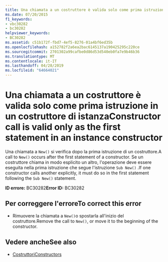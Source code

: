 ```yaml
---
title: Una chiamata a un costruttore è valida solo come prima istruzione in un costruttore di istanza
ms.date: 07/20/2015
f1_keywords:
- vbc30282
- bc30282
helpviewer_keywords:
- BC30282
ms.assetid: c51b172f-fbd7-4ef5-8276-01a4bf6ed35b
ms.openlocfilehash: a152782f2a6ea2bac6145137a190425295c220ce
ms.sourcegitcommit: 2701302a99cafbe0d86d53d540eb0fa7e9b46b36
ms.translationtype: MT
ms.contentlocale: it-IT
ms.lasthandoff: 04/28/2019
ms.locfileid: "64664021"
---
```

# <a name="constructor-call-is-valid-only-as-the-first-statement-in-an-instance-constructor"></a><span data-ttu-id="ba01d-102">Una chiamata a un costruttore è valida solo come prima istruzione in un costruttore di istanza</span><span class="sxs-lookup"><span data-stu-id="ba01d-102">Constructor call is valid only as the first statement in an instance constructor</span></span>
<span data-ttu-id="ba01d-103">Una chiamata a `New()` si verifica dopo la prima istruzione di un costruttore.</span><span class="sxs-lookup"><span data-stu-id="ba01d-103">A call to `New()` occurs after the first statement of a constructor.</span></span> <span data-ttu-id="ba01d-104">Se un costruttore chiama in modo esplicito un altro, l'operazione deve essere eseguita nella prima istruzione che segue l'istruzione `Sub New()` .</span><span class="sxs-lookup"><span data-stu-id="ba01d-104">If one constructor calls another explicitly, it must do so in the first statement following the `Sub New()` statement.</span></span>  
  
 <span data-ttu-id="ba01d-105">**ID errore:** BC30282</span><span class="sxs-lookup"><span data-stu-id="ba01d-105">**Error ID:** BC30282</span></span>  
  
## <a name="to-correct-this-error"></a><span data-ttu-id="ba01d-106">Per correggere l'errore</span><span class="sxs-lookup"><span data-stu-id="ba01d-106">To correct this error</span></span>  
  
- <span data-ttu-id="ba01d-107">Rimuovere la chiamata a `New()`o spostarla all'inizio del costruttore.</span><span class="sxs-lookup"><span data-stu-id="ba01d-107">Remove the call to `New()`, or move it to the beginning of the constructor.</span></span>  
  
## <a name="see-also"></a><span data-ttu-id="ba01d-108">Vedere anche</span><span class="sxs-lookup"><span data-stu-id="ba01d-108">See also</span></span>

- [<span data-ttu-id="ba01d-109">Costruttori</span><span class="sxs-lookup"><span data-stu-id="ba01d-109">Constructors</span></span>](~/docs/visual-basic/programming-guide/concepts/object-oriented-programming.md#constructors)
